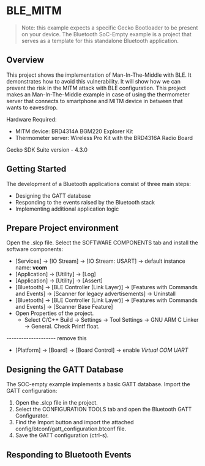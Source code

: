 # BLE_MITM

> Note: this example expects a specific Gecko Bootloader to be present on your device. The Bluetooth SoC-Empty example is a project that serves as a template for this standalone Bluetooth application.

## Overview ##

This project shows the implementation of Man-In-The-Middle with BLE. It demonstrates how to avoid this vulnerability. It will show how we can prevent the risk in the MITM attack with BLE configuration. This project makes an Man-In-The-Middle example in case of using the thermometer server that connects to smartphone and MITM device in between that wants to eavesdrop.

Hardware Required:
- MITM device: BRD4314A BGM220 Explorer Kit
- Thermometer server: Wireless Pro Kit with the BRD4316A Radio Board

Gecko SDK Suite version - 4.3.0

## Getting Started

The development of a Bluetooth applications consist of three main steps:
* Designing the GATT database
* Responding to the events raised by the Bluetooth stack
* Implementing additional application logic

## Prepare Project environment

Open the .slcp file. Select the SOFTWARE COMPONENTS tab and install the software components:
- [Services] → [IO Stream] → [IO Stream: USART] → default instance name: **vcom**
- [Application] → [Utility] → [Log]
- [Application] → [Utility] → [Assert]
- [Bluetooth] → [BLE Controller (Link Layer)] → [Features with Commands and Events] → [Scanner for legacy advertisements] → Uninstall
- [Bluetooth] → [BLE Controller (Link Layer)] → [Features with Commands and Events] → [Scanner Base Feature]
- Open Properties of the project.
    - Select C/C++ Build → Settings → Tool Settings → GNU ARM C Linker → General. Check Printf float.

-------------------- remove this
- [Platform] → [Board] → [Board Control] → enable *Virtual COM UART*

## Designing the GATT Database

The SOC-empty example implements a basic GATT database. 
Import the GATT configuration:
1. Open the .slcp file in the project.
2. Select the CONFIGURATION TOOLS tab and open the Bluetooth GATT Configurator.
3. Find the Import button and import the attached config/btconf/gatt_configuration.btconf file.
4. Save the GATT configuration (ctrl-s).


## Responding to Bluetooth Events

